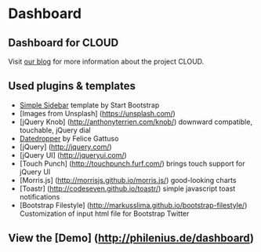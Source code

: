 # Dashboard

## Dashboard for CLOUD

Visit [our blog](http://blog.licua.de) for more information about the project CLOUD.

## Used plugins & templates

* [Simple Sidebar](http://startbootstrap.com/template-overviews/simple-sidebar/) template by Start Bootstrap
* [Images from Unsplash] (https://unsplash.com/)
* [jQuery Knob] (http://anthonyterrien.com/knob/) downward compatible, touchable, jQuery dial
* [Datedropper](http://felicegattuso.com/projects/datedropper/) by Felice Gattuso
* [jQuery] (http://jquery.com/)
* [jQuery UI] (http://jqueryui.com/)
* [Touch Punch] (http://touchpunch.furf.com/) brings touch support for jQuery UI
* [Morris.js] (http://morrisjs.github.io/morris.js/) good-looking charts
* [Toastr] (http://codeseven.github.io/toastr/) simple javascript toast notifications
* [Bootstrap Filestyle] (http://markusslima.github.io/bootstrap-filestyle/) Customization of input html file for Bootstrap Twitter

## View the [Demo] (http://philenius.de/dashboard)